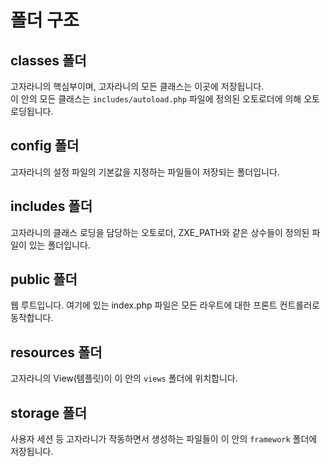# 폴더 구조
## classes 폴더
고자라니의 핵심부이며, 고자라니의 모든 클래스는 이곳에 저장됩니다.  
이 안의 모든 클래스는 `includes/autoload.php` 파일에 정의된 오토로더에 의해 오토로딩됩니다.
## config 폴더
고자라니의 설정 파일의 기본값을 지정하는 파일들이 저장되는 폴더입니다.
## includes 폴더
고자라니의 클래스 로딩을 담당하는 오토로더, ZXE_PATH와 같은 상수들이 정의된 파일이 있는 폴더입니다.
## public 폴더
웹 루트입니다. 여기에 있는 index.php 파일은 모든 라우트에 대한 프론트 컨트롤러로 동작합니다.
## resources 폴더
고자라니의 View(템플릿)이 이 안의 `views` 폴더에 위치합니다.
## storage 폴더
사용자 세션 등 고자라니가 작동하면서 생성하는 파일들이 이 안의 `framework` 폴더에 저장됩니다.
